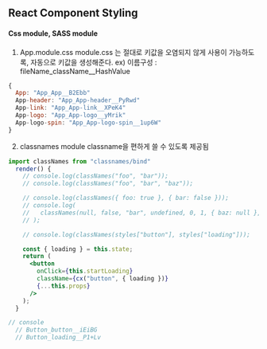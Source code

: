 ## React Component Styling

#### Css module, SASS module

1. App.module.css
   module.css 는 절대로 키값을 오염되지 않게 사용이 가능하도록, 자동으로 키값을 생성해준다.
   ex) 이름구성 : fileName_className\_\_HashValue

```js
{
  App: "App_App__B2Ebb"
  App-header: "App_App-header__PyRwd"
  App-link: "App_App-link__XPeK4"
  App-logo: "App_App-logo__yMrik"
  App-logo-spin: "App_App-logo-spin__1up6W"
}
```

2. classnames module
   classname을 편하게 쓸 수 있도록 제공됨

```jsx
import classNames from "classnames/bind"
  render() {
    // console.log(classNames("foo", "bar"));
    // console.log(classNames("foo", "bar", "baz"));

    // console.log(classNames({ foo: true }, { bar: false }));
    // console.log(
    //   classNames(null, false, "bar", undefined, 0, 1, { baz: null }, "")
    // );

    // console.log(classNames(styles["button"], styles["loading"]));

    const { loading } = this.state;
    return (
      <button
        onClick={this.startLoading}
        className={cx("button", { loading })}
        {...this.props}
      />
    );
  }

// console
  // Button_button__iEiBG
  // Button_loading__P1+Lv
```

